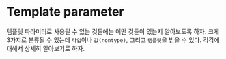 # Template parameter

템플릿 파라미터로 사용될 수 있는 것들에는 어떤 것들이 있는지 알아보도록 하자. 크게 3가지로 분류될 수 있는데 `타입`이나 `값(nontype)`, 그리고 `템플릿`을 받을 수 있다. 각각에 대해서 상세히 알아보기로 하자.

